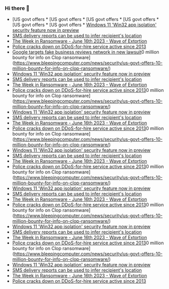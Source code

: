 ### Hi there 👋

<!--START_SECTION:feed-->
* [US govt offers * [US govt offers * [US govt offers * [US govt offers * [US govt offers * [US govt offers * [Windows 11 'Win32 app isolation' security feature now in preview](https://www.bleepingcomputer.com/news/microsoft/windows-11-win32-app-isolation-security-feature-now-in-preview/)
* [SMS delivery reports can be used to infer recipient's location](https://www.bleepingcomputer.com/news/security/sms-delivery-reports-can-be-used-to-infer-recipients-location/)
* [The Week in Ransomware - June 16th 2023 - Wave of Extortion](https://www.bleepingcomputer.com/news/security/the-week-in-ransomware-june-16th-2023-wave-of-extortion/)
* [Police cracks down on DDoS-for-hire service active since 2013](https://www.bleepingcomputer.com/news/security/police-cracks-down-on-ddos-for-hire-service-active-since-2013/)
* [Google targets fake business reviews network in new lawsuit](https://www.bleepingcomputer.com/news/google/google-targets-fake-business-reviews-network-in-new-lawsuit/)0 million bounty for info on Clop ransomware](https://www.bleepingcomputer.com/news/security/us-govt-offers-10-million-bounty-for-info-on-clop-ransomware/)
* [Windows 11 'Win32 app isolation' security feature now in preview](https://www.bleepingcomputer.com/news/microsoft/windows-11-win32-app-isolation-security-feature-now-in-preview/)
* [SMS delivery reports can be used to infer recipient's location](https://www.bleepingcomputer.com/news/security/sms-delivery-reports-can-be-used-to-infer-recipients-location/)
* [The Week in Ransomware - June 16th 2023 - Wave of Extortion](https://www.bleepingcomputer.com/news/security/the-week-in-ransomware-june-16th-2023-wave-of-extortion/)
* [Police cracks down on DDoS-for-hire service active since 2013](https://www.bleepingcomputer.com/news/security/police-cracks-down-on-ddos-for-hire-service-active-since-2013/)0 million bounty for info on Clop ransomware](https://www.bleepingcomputer.com/news/security/us-govt-offers-10-million-bounty-for-info-on-clop-ransomware/)
* [Windows 11 'Win32 app isolation' security feature now in preview](https://www.bleepingcomputer.com/news/microsoft/windows-11-win32-app-isolation-security-feature-now-in-preview/)
* [SMS delivery reports can be used to infer recipient's location](https://www.bleepingcomputer.com/news/security/sms-delivery-reports-can-be-used-to-infer-recipients-location/)
* [The Week in Ransomware - June 16th 2023 - Wave of Extortion](https://www.bleepingcomputer.com/news/security/the-week-in-ransomware-june-16th-2023-wave-of-extortion/)
* [Police cracks down on DDoS-for-hire service active since 2013](https://www.bleepingcomputer.com/news/security/police-cracks-down-on-ddos-for-hire-service-active-since-2013/)0 million bounty for info on Clop ransomware](https://www.bleepingcomputer.com/news/security/us-govt-offers-10-million-bounty-for-info-on-clop-ransomware/)
* [Windows 11 'Win32 app isolation' security feature now in preview](https://www.bleepingcomputer.com/news/microsoft/windows-11-win32-app-isolation-security-feature-now-in-preview/)
* [SMS delivery reports can be used to infer recipient's location](https://www.bleepingcomputer.com/news/security/sms-delivery-reports-can-be-used-to-infer-recipients-location/)
* [The Week in Ransomware - June 16th 2023 - Wave of Extortion](https://www.bleepingcomputer.com/news/security/the-week-in-ransomware-june-16th-2023-wave-of-extortion/)
* [Police cracks down on DDoS-for-hire service active since 2013](https://www.bleepingcomputer.com/news/security/police-cracks-down-on-ddos-for-hire-service-active-since-2013/)0 million bounty for info on Clop ransomware](https://www.bleepingcomputer.com/news/security/us-govt-offers-10-million-bounty-for-info-on-clop-ransomware/)
* [Windows 11 'Win32 app isolation' security feature now in preview](https://www.bleepingcomputer.com/news/microsoft/windows-11-win32-app-isolation-security-feature-now-in-preview/)
* [SMS delivery reports can be used to infer recipient's location](https://www.bleepingcomputer.com/news/security/sms-delivery-reports-can-be-used-to-infer-recipients-location/)
* [The Week in Ransomware - June 16th 2023 - Wave of Extortion](https://www.bleepingcomputer.com/news/security/the-week-in-ransomware-june-16th-2023-wave-of-extortion/)
* [Police cracks down on DDoS-for-hire service active since 2013](https://www.bleepingcomputer.com/news/security/police-cracks-down-on-ddos-for-hire-service-active-since-2013/)0 million bounty for info on Clop ransomware](https://www.bleepingcomputer.com/news/security/us-govt-offers-10-million-bounty-for-info-on-clop-ransomware/)
* [Windows 11 'Win32 app isolation' security feature now in preview](https://www.bleepingcomputer.com/news/microsoft/windows-11-win32-app-isolation-security-feature-now-in-preview/)
* [SMS delivery reports can be used to infer recipient's location](https://www.bleepingcomputer.com/news/security/sms-delivery-reports-can-be-used-to-infer-recipients-location/)
* [The Week in Ransomware - June 16th 2023 - Wave of Extortion](https://www.bleepingcomputer.com/news/security/the-week-in-ransomware-june-16th-2023-wave-of-extortion/)
* [Police cracks down on DDoS-for-hire service active since 2013](https://www.bleepingcomputer.com/news/security/police-cracks-down-on-ddos-for-hire-service-active-since-2013/)0 million bounty for info on Clop ransomware](https://www.bleepingcomputer.com/news/security/us-govt-offers-10-million-bounty-for-info-on-clop-ransomware/)
* [Windows 11 'Win32 app isolation' security feature now in preview](https://www.bleepingcomputer.com/news/microsoft/windows-11-win32-app-isolation-security-feature-now-in-preview/)
* [SMS delivery reports can be used to infer recipient's location](https://www.bleepingcomputer.com/news/security/sms-delivery-reports-can-be-used-to-infer-recipients-location/)
* [The Week in Ransomware - June 16th 2023 - Wave of Extortion](https://www.bleepingcomputer.com/news/security/the-week-in-ransomware-june-16th-2023-wave-of-extortion/)
* [Police cracks down on DDoS-for-hire service active since 2013](https://www.bleepingcomputer.com/news/security/police-cracks-down-on-ddos-for-hire-service-active-since-2013/)
<!--END_SECTION:feed-->

<!--
**frankenk/frankenk** is a ✨ _special_ ✨ repository because its `README.md` (this file) appears on your GitHub profile.

Here are some ideas to get you started:

- 🔭 I’m currently working on ...
- 🌱 I’m currently learning ...
- 👯 I’m looking to collaborate on ...
- 🤔 I’m looking for help with ...
- 💬 Ask me about ...
- 📫 How to reach me: ...
- 😄 Pronouns: ...
- ⚡ Fun fact: ...
-->



